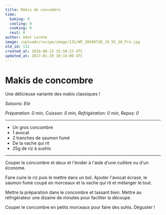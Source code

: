 ```yaml
---
title: Makis de concombre
time:
  baking: 0
  cooling: 0
  cooking: 0
  rest: 0
author: Odet Lorène
image: /uploads/recipe/image/131/WP_20160720_19_55_38_Pro.jpg
old_id: 131
created_at: 2016-08-22 15:50:23 UTC
updated_at: 2017-01-29 10:33:00 UTC
---
```


# Makis de concombre

Une délicieuse variante des makis classiques !

*Saisons: Eté*

*Préparation: 0 min, Cuisson: 0 min, Refrigération: 0 min, Repos: 0*

---

- Un gros concombre
- 1 avocat
- 2 tranches de saumon fumé
- De la vache qui rit
- 25g de riz à sushis 

---

Couper le concombre et deux et l'évider à l'aide d'une cuillère ou d'un économe.

Faire cuire le riz puis le mettre dans un bol. Ajouter l'avocat écrasé, le saumon fumé coupé en morceaux et la vache qui rit et mélanger le tout.

Mettre la préparation dans le concombre et tassant bien. Mettre au réfrigérateur une dizaine de minutes pour faciliter la découpe.

Couper le concombre en petits morceaux pour faire des suhis. Déguster ! 
